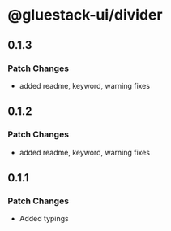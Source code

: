 # @gluestack-ui/divider

## 0.1.3

### Patch Changes

- added readme, keyword, warning fixes

## 0.1.2

### Patch Changes

- added readme, keyword, warning fixes

## 0.1.1

### Patch Changes

- Added typings
